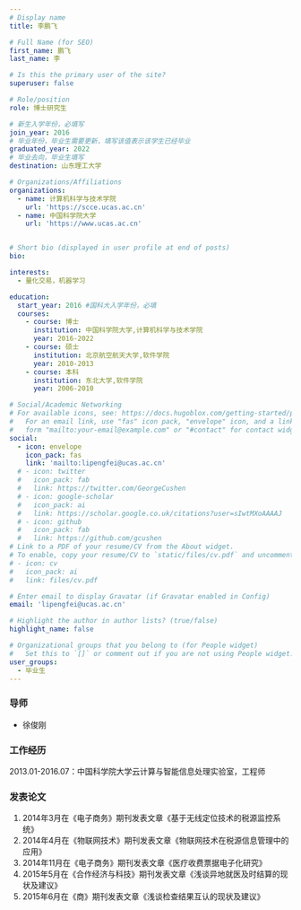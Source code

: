 ```yaml
---
# Display name
title: 李鹏飞

# Full Name (for SEO)
first_name: 鹏飞
last_name: 李

# Is this the primary user of the site?
superuser: false

# Role/position
role: 博士研究生

# 新生入学年份，必填写
join_year: 2016
# 毕业年份，毕业生需要更新，填写该值表示该学生已经毕业
graduated_year: 2022
# 毕业去向，毕业生填写
destination: 山东理工大学

# Organizations/Affiliations
organizations:
  - name: 计算机科学与技术学院
    url: 'https://scce.ucas.ac.cn'  
  - name: 中国科学院大学
    url: 'https://www.ucas.ac.cn'


# Short bio (displayed in user profile at end of posts)
bio:

interests:
  - 量化交易，机器学习

education:
  start_year: 2016 #国科大入学年份，必填
  courses:
    - course: 博士
      institution: 中国科学院大学,计算机科学与技术学院
      year: 2016-2022
    - course: 硕士
      institution: 北京航空航天大学,软件学院
      year: 2010-2013
    - course: 本科
      institution: 东北大学,软件学院
      year: 2006-2010

# Social/Academic Networking
# For available icons, see: https://docs.hugoblox.com/getting-started/page-builder/#icons
#   For an email link, use "fas" icon pack, "envelope" icon, and a link in the
#   form "mailto:your-email@example.com" or "#contact" for contact widget.
social:
  - icon: envelope
    icon_pack: fas
    link: 'mailto:lipengfei@ucas.ac.cn'
  # - icon: twitter
  #   icon_pack: fab
  #   link: https://twitter.com/GeorgeCushen
  # - icon: google-scholar
  #   icon_pack: ai
  #   link: https://scholar.google.co.uk/citations?user=sIwtMXoAAAAJ
  # - icon: github
  #   icon_pack: fab
  #   link: https://github.com/gcushen
# Link to a PDF of your resume/CV from the About widget.
# To enable, copy your resume/CV to `static/files/cv.pdf` and uncomment the lines below.
# - icon: cv
#   icon_pack: ai
#   link: files/cv.pdf

# Enter email to display Gravatar (if Gravatar enabled in Config)
email: 'lipengfei@ucas.ac.cn'

# Highlight the author in author lists? (true/false)
highlight_name: false

# Organizational groups that you belong to (for People widget)
#   Set this to `[]` or comment out if you are not using People widget.
user_groups:
  - 毕业生
---
```

### **导师** 
- 徐俊刚


<!-- ### **获奖情况**-->


### **工作经历** 
2013.01-2016.07：中国科学院大学云计算与智能信息处理实验室，工程师

### **发表论文** 
1. 2014年3月在《电子商务》期刊发表文章《基于无线定位技术的税源监控系统》
2. 2014年4月在《物联网技术》期刊发表文章《物联网技术在税源信息管理中的应用》
3. 2014年11月在《电子商务》期刊发表文章《医疗收费票据电子化研究》
4. 2015年5月在《合作经济与科技》期刊发表文章《浅谈异地就医及时结算的现状及建议》
5. 2015年6月在《商》期刊发表文章《浅谈检查结果互认的现状及建议》